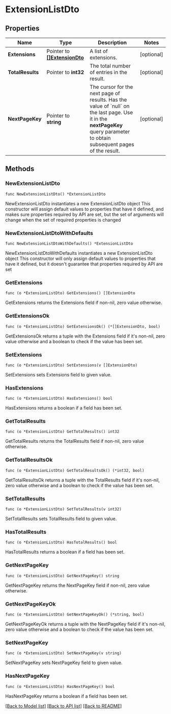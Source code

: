 # ExtensionListDto

## Properties

Name | Type | Description | Notes
------------ | ------------- | ------------- | -------------
**Extensions** | Pointer to [**[]ExtensionDto**](ExtensionDto.md) | A list of extensions. | [optional] 
**TotalResults** | Pointer to **int32** | The total number of entries in the result. | [optional] 
**NextPageKey** | Pointer to **string** | The cursor for the next page of results. Has the value of &#x60;null&#x60; on the last page.   Use it in the **nextPageKey** query parameter to obtain subsequent pages of the result. | [optional] 

## Methods

### NewExtensionListDto

`func NewExtensionListDto() *ExtensionListDto`

NewExtensionListDto instantiates a new ExtensionListDto object
This constructor will assign default values to properties that have it defined,
and makes sure properties required by API are set, but the set of arguments
will change when the set of required properties is changed

### NewExtensionListDtoWithDefaults

`func NewExtensionListDtoWithDefaults() *ExtensionListDto`

NewExtensionListDtoWithDefaults instantiates a new ExtensionListDto object
This constructor will only assign default values to properties that have it defined,
but it doesn't guarantee that properties required by API are set

### GetExtensions

`func (o *ExtensionListDto) GetExtensions() []ExtensionDto`

GetExtensions returns the Extensions field if non-nil, zero value otherwise.

### GetExtensionsOk

`func (o *ExtensionListDto) GetExtensionsOk() (*[]ExtensionDto, bool)`

GetExtensionsOk returns a tuple with the Extensions field if it's non-nil, zero value otherwise
and a boolean to check if the value has been set.

### SetExtensions

`func (o *ExtensionListDto) SetExtensions(v []ExtensionDto)`

SetExtensions sets Extensions field to given value.

### HasExtensions

`func (o *ExtensionListDto) HasExtensions() bool`

HasExtensions returns a boolean if a field has been set.

### GetTotalResults

`func (o *ExtensionListDto) GetTotalResults() int32`

GetTotalResults returns the TotalResults field if non-nil, zero value otherwise.

### GetTotalResultsOk

`func (o *ExtensionListDto) GetTotalResultsOk() (*int32, bool)`

GetTotalResultsOk returns a tuple with the TotalResults field if it's non-nil, zero value otherwise
and a boolean to check if the value has been set.

### SetTotalResults

`func (o *ExtensionListDto) SetTotalResults(v int32)`

SetTotalResults sets TotalResults field to given value.

### HasTotalResults

`func (o *ExtensionListDto) HasTotalResults() bool`

HasTotalResults returns a boolean if a field has been set.

### GetNextPageKey

`func (o *ExtensionListDto) GetNextPageKey() string`

GetNextPageKey returns the NextPageKey field if non-nil, zero value otherwise.

### GetNextPageKeyOk

`func (o *ExtensionListDto) GetNextPageKeyOk() (*string, bool)`

GetNextPageKeyOk returns a tuple with the NextPageKey field if it's non-nil, zero value otherwise
and a boolean to check if the value has been set.

### SetNextPageKey

`func (o *ExtensionListDto) SetNextPageKey(v string)`

SetNextPageKey sets NextPageKey field to given value.

### HasNextPageKey

`func (o *ExtensionListDto) HasNextPageKey() bool`

HasNextPageKey returns a boolean if a field has been set.


[[Back to Model list]](../README.md#documentation-for-models) [[Back to API list]](../README.md#documentation-for-api-endpoints) [[Back to README]](../README.md)


